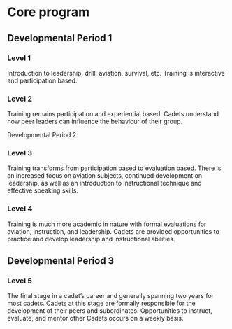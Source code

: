# Core program

## Developmental Period 1

### Level 1

Introduction to leadership, drill, aviation, survival, etc.&#x20;Training is interactive and participation based.

### Level 2

Training remains participation and experiential based. Cadets understand how peer leaders can influence the behaviour of their group.

Developmental Period 2


### Level 3

Training transforms from participation based to evaluation based. There is an increased focus on aviation subjects, continued development on leadership, as well as an introduction to instructional technique and effective speaking skills.

### Level 4

Training is much more academic in nature with formal evaluations for aviation, instruction, and leadership. Cadets are provided opportunities to practice and develop leadership and instructional abilities.

## Developmental Period 3

### Level 5

The final stage in a cadet’s career and generally spanning two years for most cadets. Cadets at this stage are formally responsible for the development of their peers and subordinates. Opportunities to instruct, evaluate, and mentor other Cadets occurs on a weekly basis.
